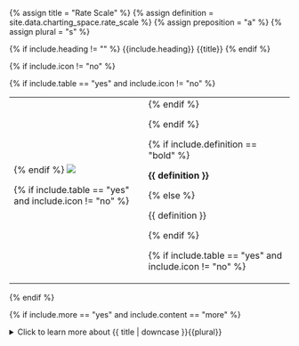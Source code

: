 <!--------------------------------------------- TITLE AND DEFINITION starts -->

{% assign title = "Rate Scale" %}
{% assign definition = site.data.charting_space.rate_scale %}
{% assign preposition = "a" %}
{% assign plural = "s" %}

<!--------------------------------------------- TITLE AND DEFINITION ends -->

{% if include.heading != "" %}
{{include.heading}} {{title}}
{% endif %}

{% if include.icon != "no" %} 

{% if include.table == "yes" and include.icon != "no" %}
<table class="definitionTable"><tr><td>
{% endif %}

<img src='images/icons/{{include.icon}}{{ title | downcase | replace: " ", "-" }}.png' />

{% if include.table == "yes" and include.icon != "no" %}
</td><td>
{% endif %}

{% endif %}

{% if include.definition == "bold" %}

<strong>{{ definition }}</strong>

{% else %}

{{ definition }}

{% endif %}

{% if include.table == "yes" and include.icon != "no" %}
</td></tr></table>
{% endif %}

{% if include.more == "yes" and include.content == "more" %}
<details><summary class="nobr">Click to learn more about {{ title | downcase }}{{plural}}
</summary>
{% endif %}

{% if include.content != "no" %}

<!--------------------------------------------- CONTENT starts -->

Rate scales may exist both at the level of a time machine and at the level of a timeline chart, each affecting the corresponding concept.

When set at the level of the time machine, the scale setting affects all charts within the time machine. When set at the level of the timeline chart, the setting overrides the rate scale at the time machine level. This allows having multiple charts on the same time machine, each with a different rate scales.

* **Scale Value:** When the scale is set to zero, the vertical span of the time machine or the timeline chart is the smallest possible. When the scale is set to 100, it is the largest possible. In other words, the charts are compressed on the vertical axis with low scale numbers and expanded as the scale increases.

* **Scale Offset:** The offset is a property of the rate scale by which the scale may be shifted upwards or downwards. As a result, charts aligned in the vertical axis&mdash;synchronized in datetime by a shared time machine&mdash;may be put one above the other.

* **Scale Minimum and Maximum:** The rate scale remains the same at all times unless you change it. This means that&mdash;unlike in other platforms&mdash;the rate scale does not adjust dynamically depending on the information on the screen. This is a design choice so that rates may be easily comparable along the datetime span of the market.

<!--------------------------------------------- CONTENT ends -->

{% endif %}

{% if include.charts != "" %}

{{include.charts}} Controlling the {{title}} from the Charts

<!--------------------------------------------- CHARTS starts -->

You may set a scale value from within the charts by placing the mouse pointer over the corresponding time machine or timeline chart rate box and scrolling the mouse wheel. Add the <kbd>Shift</kbd> key to affect the offset.

{% include tip.html content="Pressing the mouse wheel while scrolling accelerates the process." %}

<!--------------------------------------------- CHARTS ends -->

{% endif %}

{% if include.more == "yes" and include.content != "more" %}
<details><summary class="nobr">Click to learn more about {{ title | downcase }}{{plural}}
</summary>
{% endif %}

{% if include.adding != "" %}

{{include.adding}} Adding {{preposition}} {{title}} Node

<!--------------------------------------------- ADDING starts -->

To add a rate scale, select *Add Rate Scale* on the time machine or the timeline chart node menu.

<!--------------------------------------------- ADDING ends -->

{% endif %}

{% if include.configuring != "" %}

{{include.configuring}} Configuring the {{title}}

<!--------------------------------------------- CONFIGURING starts -->

Select *Configure Rate Scale* on the menu to access the configuration.

```json
{
    "scale":"50",
    "offset":0,
    "minValue":0,
    "maxValue":25000
    }
```

* ```minValue``` sets the value for the origin of the y-axis, that is, the rate scale. Usually, this value would be zero, but it doesn't need to be zero, as it is configurable.

* ```maxValue``` may be set to any positive number.

* ```scale``` is a numerical value between 0 and 100. 

* ```offset``` is a numerical value which may be positive or negative, with no specific minimum or maximum. 

{% include note.html content="The values for scale and offset may be entered via the designer and the charts. Both input methods are synchronized and the resulting values are stored in the node." %}

<!--------------------------------------------- CONFIGURING ends -->

{% endif %}

{% if include.more == "yes" %}
</details>
{% endif %}